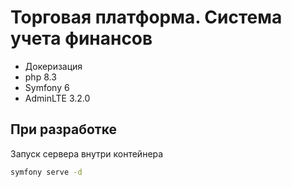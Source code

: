 # Торговая платформа. Система учета финансов 

* Докеризация
* php 8.3
* Symfony 6
* AdminLTE 3.2.0

## При разработке

Запуск сервера внутри контейнера
```bash
symfony serve -d
```
